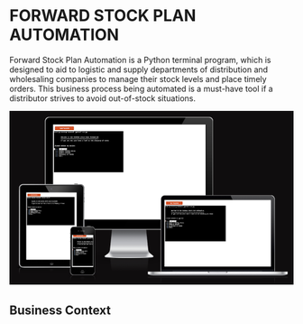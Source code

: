 # FORWARD STOCK PLAN AUTOMATION

Forward Stock Plan Automation is a Python terminal program, which is designed to aid to logistic and supply departments of distribution and wholesaling companies to manage their stock levels and place timely orders. This business process being automated is a must-have tool if a distributor strives to avoid out-of-stock situations.

![Mock screens of the application deployed via Heroku](documentation/mock-screens-heroku.png)

## Business Context

